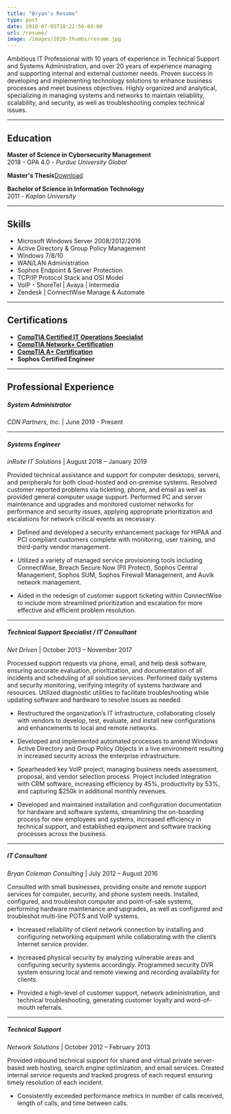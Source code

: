```yaml
---
title: "Bryan's Resume"
type: post
date: 2018-07-05T18:22:56-04:00
url: /resume/
image: /images/2020-thumbs/resume.jpg
---
```

Ambitious IT Professional with 10 years of experience in Technical Support and Systems Administration, and over 20 years of experience managing and supporting internal and external customer needs. Proven success in developing and implementing technology solutions to enhance business processes and meet business objectives. Highly organized and analytical, specializing in managing systems and networks to maintain reliability, scalability, and security, as well as troubleshooting complex technical issues.

* * *

## Education

**Master of Science in Cybersecurity Management**  
2018 - GPA 4.0 - *Purdue University Global*

**Master's Thesis**[Download](http://bryanpcoleman.com/wp-content/uploads/2019/03/Masters_thesis.pdf)

**Bachelor of Science in Information Technology**  
2011 - *Kaplan University*

* * *

## Skills

  * Microsoft Windows Server 2008/2012/2016
  * Active Directory & Group Policy Management
  * Windows 7/8/10
  * WAN/LAN Administration
  * Sophos Endpoint & Server Protection
  * TCP/IP Protocol Stack and OSI Model
  * VoIP - ShoreTel | Avaya | Intermedia
  * Zendesk | ConnectWise Manage & Automate

* * *

## Certifications

  * **[CompTIA Certified IT Operations Specialist](https://www.youracclaim.com/badges/f324aa8f-adeb-40f1-ace2-c4a0fcfcc0a5)**
  * **[CompTIA Network+ Certification](https://www.youracclaim.com/badges/4afde9f8-137d-4c1a-ac28-401b6bdad897)**
  * **[CompTIA A+ Certification](https://www.youracclaim.com/badges/2106c444-6817-4408-8547-d02205497d3c)**
  * **Sophos Certified Engineer**

* * *

## Professional Experience

##### System Administrator
*CDN Partners, Inc.* | June 2019 - Present

***

##### Systems Engineer
*inRsite IT Solutions* | August 2018 – January 2019

Provided technical assistance and support for computer desktops, servers, and peripherals for both cloud-hosted and on-premise systems. Resolved customer reported problems via ticketing, phone, and email as well as provided general computer usage support. Performed PC and server maintenance and upgrades and monitored customer networks for performance and security issues, applying appropriate prioritization and escalations for network critical events as necessary.  
  
* Defined and developed a security enhancement package for HIPAA and PCI compliant customers complete with monitoring, user training, and third-party vendor management.  
  
* Utilized a variety of managed service provisioning tools including ConnectWise, Breach Secure Now (PII Protect), Sophos Central Management, Sophos SUM, Sophos Firewall Management, and Auvik network management.  
  
* Aided in the redesign of customer support ticketing within ConnectWise to include more streamlined prioritization and escalation for more effective and efficient problem resolution.

***

##### Technical Support Specialist / IT Consultant
*Net Driven* | October 2013 – November 2017

Processed support requests via phone, email, and help desk software, ensuring accurate evaluation, prioritization, and documentation of all incidents and scheduling of all solution services. Performed daily systems and security monitoring, verifying integrity of systems hardware and resources. Utilized diagnostic utilities to facilitate troubleshooting while updating software and hardware to resolve issues as needed.  
  
* Restructured the organization’s IT infrastructure, collaborating closely with vendors to develop, test, evaluate, and install new configurations and enhancements to local and remote networks.  
  
* Developed and implemented automated processes to amend Windows Active Directory and Group Policy Objects in a live environment resulting in increased security across the enterprise infrastructure.  
  
* Spearheaded key VoIP project, managing business needs assessment, proposal, and vendor selection process. Project included integration with CRM software, increasing efficiency by 45%, productivity by 53%, and capturing $250k in additional monthly revenues.  
  
* Developed and maintained installation and configuration documentation for hardware and software systems, streamlining the on-boarding process for new employees and systems, increased efficiency in technical support, and established equipment and software tracking processes across the business.

* * *

##### IT Consultant
*Bryan Coleman Consulting* | July 2012 – August 2016

Consulted with small businesses, providing onsite and remote support services for computer, security, and phone system needs. Installed, configured, and troubleshot computer and point-of-sale systems, performing hardware maintenance and upgrades, as well as configured and troubleshot multi-line POTS and VoIP systems.  
  
* Increased reliability of client network connection by installing and configuring networking equipment while collaborating with the client’s Internet service provider.  
  
* Increased physical security by analyzing vulnerable areas and configuring security systems accordingly. Programmed security DVR system ensuring local and remote viewing and recording availability for clients.  
  
* Provided a high-level of customer support, network administration, and technical troubleshooting, generating customer loyalty and word-of-mouth referrals.

* * *

##### Technical Support
*Network Solutions* | October 2012 – February 2013

Provided inbound technical support for shared and virtual private server-based web hosting, search engine optimization, and email services. Created internal service requests and tracked progress of each request ensuring timely resolution of each incident.  
  
* Consistently exceeded performance metrics in number of calls received, length of calls, and time between calls.